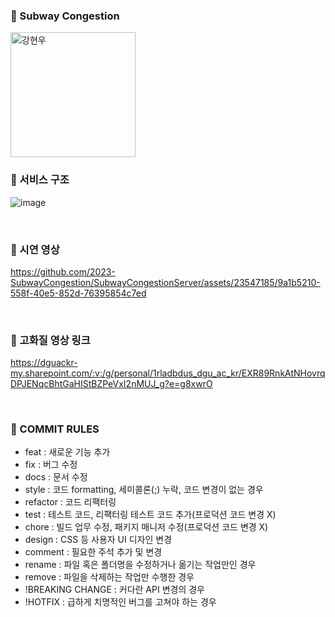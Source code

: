 ### 🚎 Subway Congestion
<img src="https://github.com/2023-SubwayCongestion/SubwayCongestion/assets/23547185/f547654d-4219-4a35-8a0c-d9bf09000012" width=200px alt="강현우"/>

<br>

### 🚎 서비스 구조
![image](https://github.com/2023-SubwayCongestion/SubwayCongestionServer/assets/23547185/4a9c84af-3315-495f-8c47-1a97a0b01568)

<br>

### 🚎 시연 영상
https://github.com/2023-SubwayCongestion/SubwayCongestionServer/assets/23547185/9a1b5210-558f-40e5-852d-76395854c7ed


<br>

### 🚎 고화질 영상 링크
https://dguackr-my.sharepoint.com/:v:/g/personal/1rladbdus_dgu_ac_kr/EXR89RnkAtNHovrqDPJENqcBhtGaHIStBZPeVxI2nMUJ_g?e=g8xwrO

<br>

### 🚎 COMMIT RULES
* feat : 새로운 기능 추가
* fix : 버그 수정
* docs : 문서 수정
* style : 코드 formatting, 세미콜론(;) 누락, 코드 변경이 없는 경우
* refactor : 코드 리팩터링
* test : 테스트 코드, 리팩터링 테스트 코드 추가(프로덕션 코드 변경 X)
* chore : 빌드 업무 수정, 패키지 매니저 수정(프로덕션 코드 변경 X)
* design : CSS 등 사용자 UI 디자인 변경
* comment : 필요한 주석 추가 및 변경
* rename : 파일 혹은 폴더명을 수정하거나 옮기는 작업만인 경우
* remove : 파일을 삭제하는 작업만 수행한 경우
* !BREAKING CHANGE : 커다란 API 변경의 경우
* !HOTFIX : 급하게 치명적인 버그를 고쳐야 하는 경우
